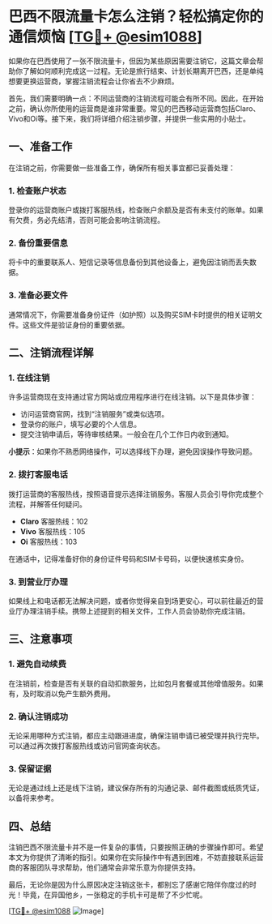 # 巴西不限流量卡怎么注销？轻松搞定你的通信烦恼 [[TG💪+ @esim1088](https://t.me/s/esim1088)]

如果你在巴西使用了一张不限流量卡，但因为某些原因需要注销它，这篇文章会帮助你了解如何顺利完成这一过程。无论是旅行结束、计划长期离开巴西，还是单纯想要更换运营商，掌握注销流程会让你省去不少麻烦。

首先，我们需要明确一点：不同运营商的注销流程可能会有所不同。因此，在开始之前，确认你所使用的运营商是谁非常重要。常见的巴西移动运营商包括Claro、Vivo和Oi等。接下来，我们将详细介绍注销步骤，并提供一些实用的小贴士。

## 一、准备工作

在注销之前，你需要做一些准备工作，确保所有相关事宜都已妥善处理：

### 1. 检查账户状态
登录你的运营商账户或拨打客服热线，检查账户余额及是否有未支付的账单。如果有欠费，务必先结清，否则可能会影响注销流程。

### 2. 备份重要信息
将卡中的重要联系人、短信记录等信息备份到其他设备上，避免因注销而丢失数据。

### 3. 准备必要文件
通常情况下，你需要准备身份证件（如护照）以及购买SIM卡时提供的相关证明文件。这些文件是验证身份的重要依据。

## 二、注销流程详解

### 1. 在线注销
许多运营商现在支持通过官方网站或应用程序进行在线注销。以下是具体步骤：
- 访问运营商官网，找到“注销服务”或类似选项。
- 登录你的账户，填写必要的个人信息。
- 提交注销申请后，等待审核结果。一般会在几个工作日内收到通知。

**小提示**：如果你不熟悉网络操作，可以选择线下办理，避免因误操作导致问题。

### 2. 拨打客服电话
拨打运营商的客服热线，按照语音提示选择注销服务。客服人员会引导你完成整个流程，并解答任何疑问。

- **Claro** 客服热线：102
- **Vivo** 客服热线：105
- **Oi** 客服热线：103

在通话中，记得准备好你的身份证件号码和SIM卡号码，以便快速核实身份。

### 3. 到营业厅办理
如果线上和电话都无法解决问题，或者你觉得亲自到场更安心，可以前往最近的营业厅办理注销手续。携带上述提到的相关文件，工作人员会协助你完成注销。

## 三、注意事项

### 1. 避免自动续费
在注销前，检查是否有关联的自动扣款服务，比如包月套餐或其他增值服务。如果有，及时取消以免产生额外费用。

### 2. 确认注销成功
无论采用哪种方式注销，都应主动跟进进度，确保注销申请已被受理并执行完毕。可以通过再次拨打客服热线或访问官网查询状态。

### 3. 保留证据
无论是通过线上还是线下注销，建议保存所有的沟通记录、邮件截图或纸质凭证，以备将来参考。

## 四、总结

注销巴西不限流量卡并不是一件复杂的事情，只要按照正确的步骤操作即可。希望本文为你提供了清晰的指引。如果你在实际操作中有遇到困难，不妨直接联系运营商的客服团队寻求帮助，他们通常会非常乐意为你提供支持。

最后，无论你是因为什么原因决定注销这张卡，都别忘了感谢它陪伴你度过的时光！毕竟，在异国他乡，一张稳定的手机卡可是帮了不少忙呢。

[[TG💪+ @esim1088](https://t.me/s/esim1088) ![Image](https://i.postimg.cc/4NQfJmqS/Snipaste-2025-05-13-00-14-12.png)]